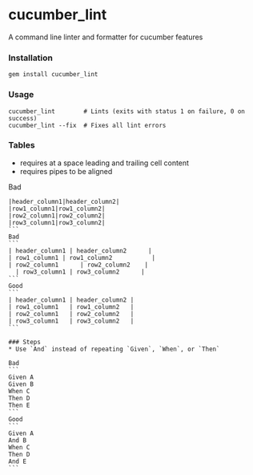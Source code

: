 # cucumber_lint

A command line linter and formatter for cucumber features

### Installation

```
gem install cucumber_lint
```

### Usage

```
cucumber_lint        # Lints (exits with status 1 on failure, 0 on success)
cucumber_lint --fix  # Fixes all lint errors
```

### Tables
* requires at a space leading and trailing cell content
* requires pipes to be aligned

Bad
````
|header_column1|header_column2|
|row1_column1|row1_column2|
|row2_column1|row2_column2|
|row3_column1|row3_column2|
```
Bad
```
| header_column1 | header_column2      |
| row1_column1 | row1_column2           |
| row2_column1      | row2_column2    |
  | row3_column1 | row3_column2      |
```
Good
```
| header_column1 | header_column2 |
| row1_column1   | row1_column2   |
| row2_column1   | row2_column2   |
| row3_column1   | row3_column2   |
```

### Steps
* Use `And` instead of repeating `Given`, `When`, or `Then`

Bad
```
Given A
Given B
When C
Then D
Then E
```
Good
```
Given A
And B
When C
Then D
And E
```
